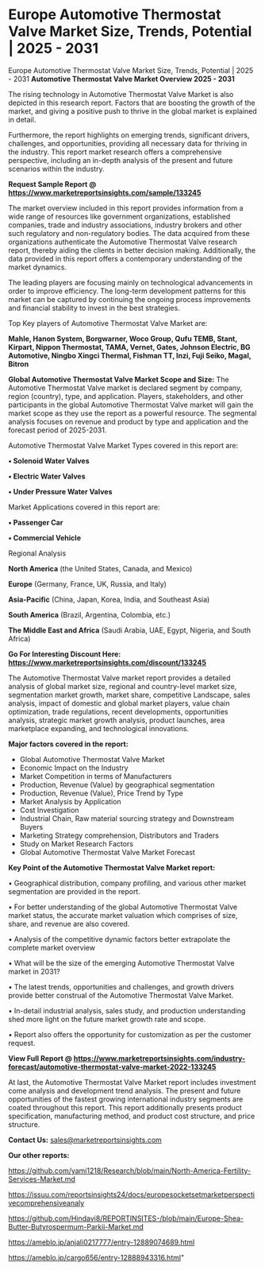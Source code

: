 # Europe Automotive Thermostat Valve Market Size, Trends, Potential | 2025 - 2031
Europe Automotive Thermostat Valve Market Size, Trends, Potential | 2025 - 2031
<Strong> Automotive Thermostat Valve Market Overview 2025 - 2031</strong>

The rising technology in Automotive Thermostat Valve Market is also depicted in this research report. Factors that are boosting the growth of the market, and giving a positive push to thrive in the global market is explained in detail.

Furthermore, the report highlights on emerging trends, significant drivers, challenges, and opportunities, providing all necessary data for thriving in the industry. This report market research offers a comprehensive perspective, including an in-depth analysis of the present and future scenarios within the industry.

<strong>Request Sample Report @ <a href=https://www.marketreportsinsights.com/sample/133245>https://www.marketreportsinsights.com/sample/133245</a></strong>

The market overview included in this report provides information from a wide range of resources like government organizations, established companies, trade and industry associations, industry brokers and other such regulatory and non-regulatory bodies. The data acquired from these organizations authenticate the Automotive Thermostat Valve research report, thereby aiding the clients in better decision making. Additionally, the data provided in this report offers a contemporary understanding of the market dynamics.

The leading players are focusing mainly on technological advancements in order to improve efficiency. The long-term development patterns for this market can be captured by continuing the ongoing process improvements and financial stability to invest in the best strategies.

Top Key players of Automotive Thermostat Valve Market are:

<strong>Mahle, Hanon System, Borgwarner, Woco Group, Qufu TEMB, Stant, Kirpart, Nippon Thermostat, TAMA, Vernet, Gates, Johnson Electric, BG Automotive, Ningbo Xingci Thermal, Fishman TT, Inzi, Fuji Seiko, Magal, Bitron</strong>

<strong><b>Global Automotive Thermostat Valve Market Scope and Size:</b></strong>
The Automotive Thermostat Valve market is declared segment by company, region (country), type, and application. Players, stakeholders, and other participants in the global Automotive Thermostat Valve market will gain the market scope as they use the report as a powerful resource. The segmental analysis focuses on revenue and product by type and application and the forecast period of 2025-2031.

Automotive Thermostat Valve Market Types covered in this report are:

<strong>• Solenoid Water Valves

• Electric Water Valves

• Under Pressure Water Valves</strong>

Market Applications covered in this report are:

<strong>• Passenger Car

• Commercial Vehicle</strong> 

Regional Analysis

<strong>North America</strong> (the United States, Canada, and Mexico)

<strong>Europe</strong> (Germany, France, UK, Russia, and Italy)

<strong>Asia-Pacific</strong> (China, Japan, Korea, India, and Southeast Asia)

<strong>South America</strong> (Brazil, Argentina, Colombia, etc.)

<strong>The Middle East and Africa</strong> (Saudi Arabia, UAE, Egypt, Nigeria, and South Africa)

<strong>Go For Interesting Discount Here: <a href=https://www.marketreportsinsights.com/discount/133245>https://www.marketreportsinsights.com/discount/133245</a></strong>

The Automotive Thermostat Valve market report provides a detailed analysis of global market size, regional and country-level market size, segmentation market growth, market share, competitive Landscape, sales analysis, impact of domestic and global market players, value chain optimization, trade regulations, recent developments, opportunities analysis, strategic market growth analysis, product launches, area marketplace expanding, and technological innovations.

<strong><b>Major factors covered in the report:</b></strong>
<ul>
  <li>Global Automotive Thermostat Valve Market </li>
  <li>Economic Impact on the Industry</li>
  <li>Market Competition in terms of Manufacturers</li>
  <li>Production, Revenue (Value) by geographical segmentation</li>
  <li>Production, Revenue (Value), Price Trend by Type</li>
  <li>Market Analysis by Application</li>
  <li>Cost Investigation</li>
  <li>Industrial Chain, Raw material sourcing strategy and Downstream Buyers</li>
  <li>Marketing Strategy comprehension, Distributors and Traders</li>
  <li>Study on Market Research Factors</li>
  <li>Global Automotive Thermostat Valve Market Forecast</li>
</ul>

<strong><b>Key Point of the Automotive Thermostat Valve Market report:</b></strong>

• Geographical distribution, company profiling, and various other market segmentation are provided in the report.

• For better understanding of the global Automotive Thermostat Valve market status, the accurate market valuation which comprises of size, share, and revenue are also covered.

• Analysis of the competitive dynamic factors better extrapolate the complete market overview

• What will be the size of the emerging Automotive Thermostat Valve market in 2031?

• The latest trends, opportunities and challenges, and growth drivers provide better construal of the Automotive Thermostat Valve Market.

• In-detail industrial analysis, sales study, and production understanding shed more light on the future market growth rate and scope.

• Report also offers the opportunity for customization as per the customer request.

<strong><b>View Full Report @ <a href=https://www.marketreportsinsights.com/industry-forecast/automotive-thermostat-valve-market-2022-133245>https://www.marketreportsinsights.com/industry-forecast/automotive-thermostat-valve-market-2022-133245</a></b></strong>


At last, the Automotive Thermostat Valve Market report includes investment come analysis and development trend analysis. The present and future opportunities of the fastest growing international industry segments are coated throughout this report. This report additionally presents product specification, manufacturing method, and product cost structure, and price structure.

<strong>Contact Us:</strong>
sales@marketreportsinsights.com

<strong>Our other reports:</strong>

<a href=https://github.com/yami1218/Research/blob/main/North-America-Fertility-Services-Market.md>https://github.com/yami1218/Research/blob/main/North-America-Fertility-Services-Market.md</a>

<a href=https://issuu.com/reportsinsights24/docs/europesocketsetmarketperspectivecomprehensiveanaly>https://issuu.com/reportsinsights24/docs/europesocketsetmarketperspectivecomprehensiveanaly</a>

<a href=https://github.com/Hindavi8/REPORTINSITES-/blob/main/Europe-Shea-Butter-Butyrospermum-Parkii-Market.md>https://github.com/Hindavi8/REPORTINSITES-/blob/main/Europe-Shea-Butter-Butyrospermum-Parkii-Market.md</a>

<a href=https://ameblo.jp/anjali0217777/entry-12889074689.html>https://ameblo.jp/anjali0217777/entry-12889074689.html</a>

<a href=https://ameblo.jp/cargo656/entry-12888943316.html>https://ameblo.jp/cargo656/entry-12888943316.html</a>"
